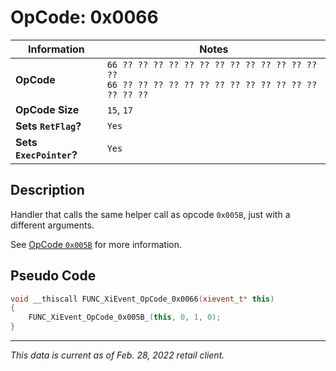# OpCode: 0x0066

| Information               | Notes |
|---                        |---    |
| **OpCode**                | `66 ?? ?? ?? ?? ?? ?? ?? ?? ?? ?? ?? ?? ?? ??` <br> `66 ?? ?? ?? ?? ?? ?? ?? ?? ?? ?? ?? ?? ?? ?? ?? ??` |
| **OpCode Size**           | `15`, `17` |
| **Sets `RetFlag`?**       | `Yes` |
| **Sets `ExecPointer`?**   | `Yes` |

## Description

Handler that calls the same helper call as opcode `0x005B`, just with a different arguments.

See [OpCode `0x005B`](OpCodes/0x005B.md) for more information.

## Pseudo Code

```cpp
void __thiscall FUNC_XiEvent_OpCode_0x0066(xievent_t* this)
{
    FUNC_XiEvent_OpCode_0x005B_(this, 0, 1, 0);
}
```

---

_This data is current as of Feb. 28, 2022 retail client._
